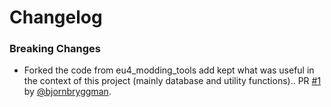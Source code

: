 # Changelog

### Breaking Changes

* Forked the code from eu4_modding_tools add kept what was useful in the context of this project (mainly database and utility functions).. PR [#1](https://github.com/bjornbryggman/utility_scripts/pull/1) by [@bjornbryggman](https://github.com/bjornbryggman).
